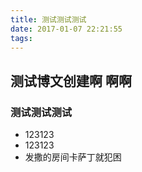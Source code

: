 ```yaml
---
title: 测试测试测试
date: 2017-01-07 22:21:55
tags:
---
```

## 测试博文创建啊 啊啊 
### 测试测试测试

* 123123
* 123123
* 发撒的房间卡萨丁就犯困